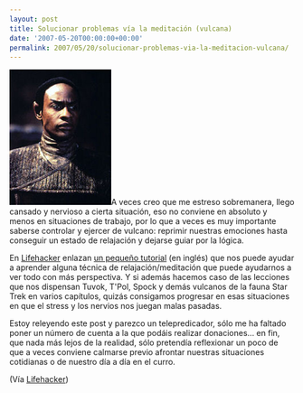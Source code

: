 ```yaml
---
layout: post
title: Solucionar problemas vía la meditación (vulcana)
date: '2007-05-20T00:00:00+00:00'
permalink: 2007/05/20/solucionar-problemas-via-la-meditacion-vulcana/
---
```

<img class="derecha_borde" src='/assets/180px-tuvok_spiegeluniversum.jpg' alt='Tuvok' />A veces creo que me estreso sobremanera, llego cansado y nervioso a cierta situación, eso no conviene en absoluto y menos en situaciones de trabajo, por lo que a veces es muy importante saberse controlar y ejercer de vulcano: reprimir nuestras emociones hasta conseguir un estado de relajación y dejarse guiar por la lógica. 

En <a href="http://www.lifehacker.com/">Lifehacker</a> enlazan <a href="http://zenhabits.net/2007/05/solve-tough-problems-with-a-brain-reboot/">un pequeño tutorial</a> (en inglés) que nos puede ayudar a aprender alguna técnica de relajación/meditación que puede ayudarnos a ver todo con más perspectiva. Y si además hacemos caso de las lecciones que nos dispensan Tuvok, T'Pol, Spock y demás vulcanos de la fauna Star Trek en varios capítulos, quizás consigamos progresar en esas situaciones en que el stress y los nervios nos juegan malas pasadas.

Estoy releyendo este post y parezco un telepredicador, sólo me ha faltado poner un número de cuenta a la que podáis realizar donaciones... en fin, que nada más lejos de la realidad, sólo pretendía reflexionar un poco de que a veces conviene calmarse previo afrontar nuestras situaciones cotidianas o de nuestro día a día en el curro.

(Vía <a href="http://www.lifehacker.com/software/mind-hacks/use-meditation-to-solve-tricky-problems-261922.php">Lifehacker</a>)
